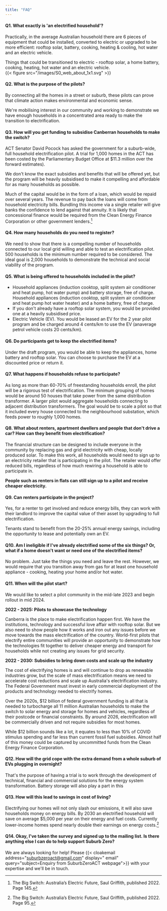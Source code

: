 ```yaml
--- 
title: "FAQ" 
---  
```


####  Q1. What exactly is 'an electrified household'?

 Practically, in the average Australian household there are 6 pieces of equipment that could be installed, converted to electric or upgraded to be more efficient: rooftop solar, battery, cooking, heating & cooling, hot water and an electric vehicle.  
 
 Things that could be transitioned to electric - rooftop solar, a home battery, cooking, heating, hot water and an electric vehicle.  
{{< figure src="/images/S0_web_about_1x1.svg"   >}}
####  Q2. What is the purpose of the pilots?

 By connecting all the homes in a street or suburb, these pilots can prove that climate action makes environmental and economic sense.  
   
 We're mobilising interest in our community and working to demonstrate we have enough households in a concentrated area ready to make the transition to electrification.  

####  Q3. How will you get funding to subsidise Canberran households to make the switch?

 ACT Senator David Pocock has asked the government for a suburb-wide, full household electrification pilot. A trial for 1,000 homes in the ACT has been costed by the Parliamentary Budget Office at  $11.3 million over the forward estimates).
   
 We don't know the exact subsidies and benefits that will be offered yet, but the program will be heavily subsidised to make it compelling and affordable for as many households as possible. 
     
 Much of the capital would be in the form of a loan, which would be repaid over several years. The revenue to pay back the loans will come from household electricity bills. Bundling this income via a single retailer will give banks the confidence to lend against that annuity. It is likely that concessional finance would be required from the Clean Energy Finance Corporation or other government lenders.[^1]  

####  Q4. How many households do you need to register?

 We need to show that there is a compelling number of households connected to our local grid willing and able to test an electrification pilot. 500 households is the minimum number required to be considered. The ideal goal is 2,000 households to demonstrate the technical and social viability of the program.  

####  Q5. What is being offered to households included in the pilot?

* Household appliances (induction cooktop, split system air  conditioner and heat pump, hot water pump) and battery storage, free of charge. Household appliances (induction cooktop, split system air conditioner and heat pump hot water heater) and a home battery, free of charge.
* If you don't already have a rooftop solar system, you would be  provided one at a heavily subsidised price. 
* Electric Vehicle (EV). You would be leased an EV for the 2 year pilot program and be charged around 4 cents/km to use the EV (anaverage petrol vehicle costs 20 cents/km).   

####  Q6. Do participants get to keep the electrified items?

 Under the draft program, you would be able to keep the appliances, home battery and rooftop solar. You can choose to purchase the EV at a discounted price or return it.  

####  Q7. What happens if households refuse to participate?

 As long as more than 60-70% of freestanding households enroll, the pilot will be a rigorous test of electrification. The minimum grouping of homes would be around 50 houses that take power from the same distribution transformer. A larger pilot would aggregate households connecting to adjacent distribution transformers. The goal would be to scale a pilot so that it included every house connected to the neighbourhood substation, which feeds power to roughly 1,000 homes.  

####  Q8. What about renters, apartment dwellers and people that don't drive a car?  How can they benefit from electrification?

 The financial structure can be designed to include everyone in the community by replacing gas and grid electricity with cheap, locally produced solar. To make this work, all households would need to sign up to an electricity retailer that is participating in the pilot. The retailer would offer reduced bills, regardless of how much rewiring a household is able to participate in. 
 
 **People such as renters in flats can still sign up to a pilot and receive cheaper electricity.** 

####  Q9. Can renters participate in the project?

 Yes, for a renter to get involved and reduce energy bills, they can work with their landlord to improve the capital value of their asset by upgrading to full electrification.  
   
 Tenants stand to benefit from the 20-25% annual energy savings, including the opportunity to lease and potentially own an EV.  

####  Q10. Am I ineligible if I've already electrified some of the six things? Or, what if a home doesn't want or need one of the electrified items?

 No problem. Just take the things you need and leave the rest. However, we would require that you transition away from gas for at least one household appliance - cooking, heating your home and/or hot water.  

####  Q11. When will the pilot start?

 We would like to select a pilot community in the mid-late 2023 and begin rollout in mid 2024.  
   
**2022 - 2025: Pilots to showcase the technology**
   
Canberra is the place to make electrification happen first. We have the institutions, technology and successful love affair with rooftop solar. But we also need to show people how it works and iron out any issues before we move towards the mass electrification of the country. World-first pilots that electrify entire communities will provide an opportunity to demonstrate how the technologies fit together to deliver cheaper energy and transport for households while not creating any issues for grid security.  
     
**2022 - 2030: Subsidies to bring down costs and scale up the industry** 
     
The cost of electrifying homes is and will continue to drop as renewable industries grow, but the scale of mass electrification means we need to accelerate cost reductions and scale up Australia's electrification industry. The Federal Government must invest in early commercial deployment of the products and technology needed to electrify homes.
      
Over the 2020s,  $12 billion of federal government funding is all that is needed to turbocharge all 11 million Australian households to make the switch to solar energy and storage for homes and vehicles, regardless of their postcode or financial constraints. By around 2026, electrification will be commercially driven and not require subsidies for most homes.  
      
While  $12 billion sounds like a lot, it equates to less than 10% of COVID stimulus spending and far less than current fossil fuel subsidies. Almost half of this money could be captured by uncommitted funds from the Clean Energy Finance Corporation.  

####  Q12. How will the grid cope with the extra demand from a whole suburb of EVs plugging in overnight?

 That's the purpose of having a trial is to work through the development of technical, financial and commercial solutions for the energy system transformation. Battery storage will also play a part in this  

####  Q13. How will this lead to savings in cost of living?

 Electrifying our homes will not only slash our emissions, it will also save households money on energy bills. By 2030 an electrified household will save on average  $5,000 per year on their energy and fuel costs. Currently lower-income homes spend nearly double their earnings on energy costs.[^2]  

####  Q14. Okay, I've taken the survey and signed up to the mailing list.  Is there anything else I can do to help support Suburb Zero?

 We are always looking for help! Please     {{< cloakemail address="suburbzeroact@gmail.com" display=" email" query="subject=Enquiry from SuburbZeroACT webpage">}} with your expertise and we'll be in touch. 
 
  [^1]:The Big Switch: Australia’s Electric Future, Saul Griffith, published 2022. Page 145. 
  [^2]:The Big Switch: Australia’s Electric Future, Saul Griffith, published 2022. Page 95.   

